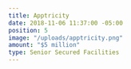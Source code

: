 ```yaml
---
title: Apptricity
date: 2018-11-06 11:37:00 -05:00
position: 5
image: "/uploads/apptricity.png"
amount: "$5 million"
type: Senior Secured Facilities
---
```


